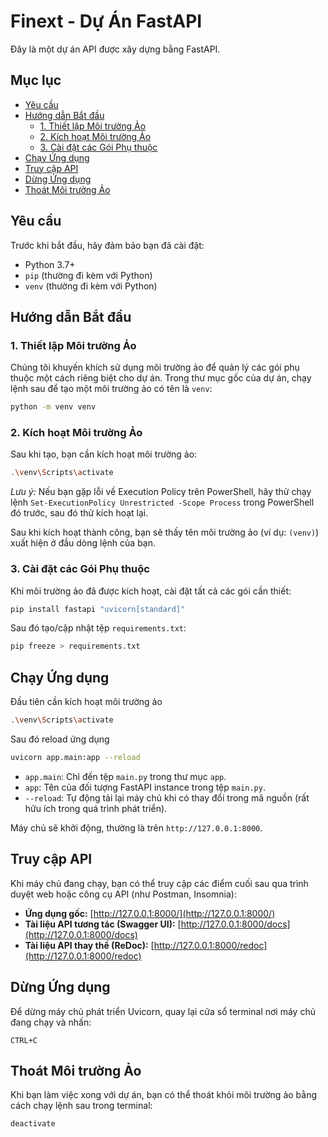# Finext - Dự Án FastAPI

Đây là một dự án API được xây dựng bằng FastAPI.

## Mục lục

- [Yêu cầu](#yêu-cầu)
- [Hướng dẫn Bắt đầu](#hướng-dẫn-bắt-đầu)
  - [1. Thiết lập Môi trường Ảo](#2-thiết-lập-môi-trường-ảo)
  - [2. Kích hoạt Môi trường Ảo](#3-kích-hoạt-môi-trường-ảo)
  - [3. Cài đặt các Gói Phụ thuộc](#4-cài-đặt-các-gói-phụ-thuộc)
- [Chạy Ứng dụng](#chạy-ứng-dụng)
- [Truy cập API](#truy-cập-api)
- [Dừng Ứng dụng](#dừng-ứng-dụng)
- [Thoát Môi trường Ảo](#thoát-môi-trường-ảo)


## Yêu cầu

Trước khi bắt đầu, hãy đảm bảo bạn đã cài đặt:

- Python 3.7+
- `pip` (thường đi kèm với Python)
- `venv` (thường đi kèm với Python)

## Hướng dẫn Bắt đầu

### 1\. Thiết lập Môi trường Ảo

Chúng tôi khuyến khích sử dụng môi trường ảo để quản lý các gói phụ thuộc một cách riêng biệt cho dự án. Trong thư mục gốc của dự án, chạy lệnh sau để tạo một môi trường ảo có tên là `venv`:

```bash
python -m venv venv
```

### 2\. Kích hoạt Môi trường Ảo

Sau khi tạo, bạn cần kích hoạt môi trường ảo:

```bash
.\venv\Scripts\activate
```

*Lưu ý:* Nếu bạn gặp lỗi về Execution Policy trên PowerShell, hãy thử chạy lệnh `Set-ExecutionPolicy Unrestricted -Scope Process` trong PowerShell đó trước, sau đó thử kích hoạt lại.

Sau khi kích hoạt thành công, bạn sẽ thấy tên môi trường ảo (ví dụ: `(venv)`) xuất hiện ở đầu dòng lệnh của bạn.

### 3\. Cài đặt các Gói Phụ thuộc

Khi môi trường ảo đã được kích hoạt, cài đặt tất cả các gói cần thiết:

```bash
pip install fastapi "uvicorn[standard]"
```

Sau đó tạo/cập nhật tệp `requirements.txt`:
```bash
pip freeze > requirements.txt
```

## Chạy Ứng dụng

Đầu tiên cần kích hoạt môi trường ảo

```bash
.\venv\Scripts\activate
```

Sau đó reload ứng dụng

```bash
uvicorn app.main:app --reload
```

  - `app.main`: Chỉ đến tệp `main.py` trong thư mục `app`.
  - `app`: Tên của đối tượng FastAPI instance trong tệp `main.py`.
  - `--reload`: Tự động tải lại máy chủ khi có thay đổi trong mã nguồn (rất hữu ích trong quá trình phát triển).

Máy chủ sẽ khởi động, thường là trên `http://127.0.0.1:8000`.

## Truy cập API

Khi máy chủ đang chạy, bạn có thể truy cập các điểm cuối sau qua trình duyệt web hoặc công cụ API (như Postman, Insomnia):

  - **Ứng dụng gốc:** [http://127.0.0.1:8000/](http://127.0.0.1:8000/)
  - **Tài liệu API tương tác (Swagger UI):** [http://127.0.0.1:8000/docs](http://127.0.0.1:8000/docs)
  - **Tài liệu API thay thế (ReDoc):** [http://127.0.0.1:8000/redoc](http://127.0.0.1:8000/redoc)

## Dừng Ứng dụng

Để dừng máy chủ phát triển Uvicorn, quay lại cửa sổ terminal nơi máy chủ đang chạy và nhấn:

`CTRL+C`

## Thoát Môi trường Ảo

Khi bạn làm việc xong với dự án, bạn có thể thoát khỏi môi trường ảo bằng cách chạy lệnh sau trong terminal:

```bash
deactivate
```